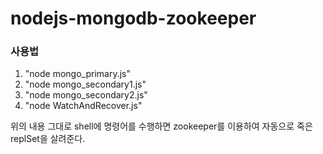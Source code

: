 # nodejs-mongodb-zookeeper

### 사용법
1. "node mongo_primary.js"
2. "node mongo_secondary1.js"
3. "node mongo_secondary2.js"
4. "node WatchAndRecover.js"

위의 내용 그대로 shell에 명령어를 수행하면 zookeeper를 이용하여 자동으로 죽은 replSet을 살려준다.

